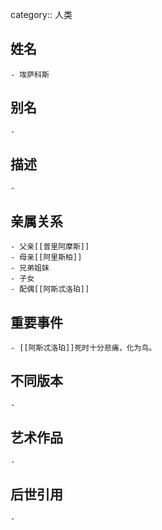 category:: 人类
## 姓名
	- 埃萨科斯
## 别名
	-
## 描述
	-
## 亲属关系
	- 父亲[[普里阿摩斯]]
	- 母亲[[阿里斯柏]]
	- 兄弟姐妹
	- 子女
	- 配偶[[阿斯忒洛珀]]
## 重要事件
	- [[阿斯忒洛珀]]死时十分悲痛，化为鸟。
## 不同版本
	-
## 艺术作品
	-
## 后世引用
	-

